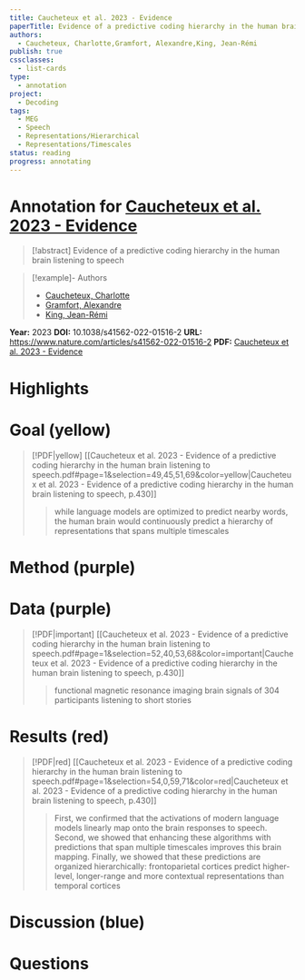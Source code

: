 ```yaml
---
title: Caucheteux et al. 2023 - Evidence
paperTitle: Evidence of a predictive coding hierarchy in the human brain listening to speech
authors:
  - Caucheteux, Charlotte,Gramfort, Alexandre,King, Jean-Rémi
publish: true
cssclasses:
  - list-cards
type:
  - annotation
project:
  - Decoding
tags:
  - MEG
  - Speech
  - Representations/Hierarchical
  - Representations/Timescales
status: reading
progress: annotating
---
```

# Annotation for [Caucheteux et al. 2023 - Evidence](Papers/References/Caucheteux%20et%20al.%202023%20-%20Evidence)

> [!abstract] Evidence of a predictive coding hierarchy in the human brain listening to speech

> [!example]- Authors
> - [Caucheteux, Charlotte](Caucheteux%2C%20Charlotte)
> - [Gramfort, Alexandre](Gramfort%2C%20Alexandre)
> - [King, Jean-Rémi](King%2C%20Jean-R%C3%A9mi)

**Year:** 2023
**DOI:** 10.1038/s41562-022-01516-2
**URL:** https://www.nature.com/articles/s41562-022-01516-2
**PDF:** [Caucheteux et al. 2023 - Evidence](Papers/PDFs/Caucheteux%20et%20al.%202023%20-%20Evidence%20of%20a%20predictive%20coding%20hierarchy%20in%20the%20human%20brain%20listening%20to%20speech.pdf)

# Highlights


# Goal (yellow)

> [!PDF|yellow] [[Caucheteux et al. 2023 - Evidence of a predictive coding hierarchy in the human brain listening to speech.pdf#page=1&selection=49,45,51,69&color=yellow|Caucheteux et al. 2023 - Evidence of a predictive coding hierarchy in the human brain listening to speech, p.430]]
> > while language models are optimized to predict nearby words, the human brain would continuously predict a hierarchy of representations that spans multiple timescales
> 


# Method (purple)


# Data (purple)

> [!PDF|important] [[Caucheteux et al. 2023 - Evidence of a predictive coding hierarchy in the human brain listening to speech.pdf#page=1&selection=52,40,53,68&color=important|Caucheteux et al. 2023 - Evidence of a predictive coding hierarchy in the human brain listening to speech, p.430]]
> >  functional magnetic resonance imaging brain signals of 304 participants listening to short stories



# Results (red)

> [!PDF|red] [[Caucheteux et al. 2023 - Evidence of a predictive coding hierarchy in the human brain listening to speech.pdf#page=1&selection=54,0,59,71&color=red|Caucheteux et al. 2023 - Evidence of a predictive coding hierarchy in the human brain listening to speech, p.430]]
> > First, we confirmed that the activations of modern language models linearly map onto the brain responses to speech. Second, we showed that enhancing these algorithms with predictions that span multiple timescales improves this brain mapping. Finally, we showed that these predictions are organized hierarchically: frontoparietal cortices predict higher-level, longer-range and more contextual representations than temporal cortices



# Discussion (blue)


# Questions

